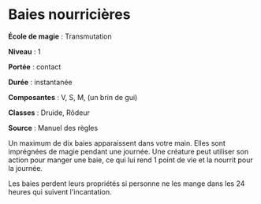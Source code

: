 # Baies nourricières

**École de magie** : Transmutation

**Niveau** : 1

**Portée** : contact

**Durée** : instantanée

**Composantes** : V, S, M, (un brin de gui)

**Classes** : Druide, Rôdeur

**Source** : Manuel des règles

Un maximum de dix baies apparaissent dans votre main. Elles sont imprégnées de magie pendant une journée. Une créature peut utiliser son action pour manger une baie, ce qui lui rend 1 point de vie et la nourrit pour la journée.

Les baies perdent leurs propriétés si personne ne les mange dans les 24 heures qui suivent l'incantation.

